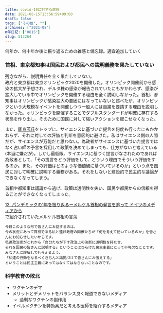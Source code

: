 ```yaml
---
title: covid-19に対する雑感
date: 2021-08-15T13:56:59+09:00
draft: false
tags: ["その他", ""]
archives: ["2021-08"]
n年日記: ["0815"]
slug: 513264
---
```

何年か、何十年か後に振り返るための雑感と備忘録。適宜追加していく  
### 首相、東京都知事は国民および都民への説明義務を果たしていない
残念ながら、説明責任を全く果たしていない。  
政府と東京都は東京オリンピック2020を開催した。オリンピック開催前から感染の拡大が予想され、デルタ株の感染が報告されていたにもかかわらず、感染が拡大している中でオリンピックを開催する理由を全く説明しなかった。首相、都知事はオリンピックが感染拡大の要因にはなっていないと述べたが、オリンピックという大規模なイベントを開催しつつ一般人には自粛を要請する理由を説明しなかった。オリンピックを開催することでダブルスタンダードが明確に存在する状態を作り出し、そのために国民に対して強いアクションを起こせなくなった。  

また、[尾身茂氏](https://ja.wikipedia.org/wiki/%E5%B0%BE%E8%BA%AB%E8%8C%82)をトップに、サイエンスに基づいた提言を何度も行ったにもかかわらず、それに対しての評価と判断を意図的に避けた。私はサイエンス側の人間だが、サイエンスが万能だと思わない。為政者がサイエンスに基づいた提言ではなく占い師の予言を採用して政策を決めてしまっても、仕方がないと考えている(本当に嫌だが)。しかし最低限、サイエンスに基づく提言がなされたのであれば為政者として、「その提言をどう評価をして、どういう理由でそういう評価をするのか。また、その評価はどのような価値観に基づいているのか」という点を国民に対して明確に説明する義務がある。それをしないと建設的で民主的な議論ができなくなってしまう。  

首相や都知事は議論から逃げ、政策は透明性を失い、国民や都民からの信頼を得ることができなくなってしまった。

[12. パンデミックの1年を振り返るーメルケル首相の発言を追って
ドイツのメディアから](https://podcasts.apple.com/jp/podcast/%E3%83%89%E3%82%A4%E3%83%84%E3%81%AE%E3%83%A1%E3%83%87%E3%82%A3%E3%82%A2%E3%81%8B%E3%82%89/id1543543129?i=1000516544731)  
で紹介されていたメルケル首相の言葉
```
今日このような形で皆さんにお話するのは、
今の状況にあって首相である私と連邦政府の同僚たちが「何を考えて動いているのか」を皆さんにお知らせしたいからです。
私達政治家がこれから「自分たちが下す政治上の決断に透明性を持たせ、
それを国民の皆さんに説明する」ということはひらけた民主主義にとって不可欠なことです。
みなさんに理解してもらえるよう、
「私達の行動をなるべくきちんと論拠づけて皆さんにお伝えする」
ということは民主主義にあってはなくてはならないことなのです。
```

### 科学教育の敗北
- ワクチンのデマ
- メリットとデメリットをバランス良く報道できないメディア
  - 過剰なワクチンの副作用
- イベルメクチンを特効薬だと考える医師を紹介するメディア